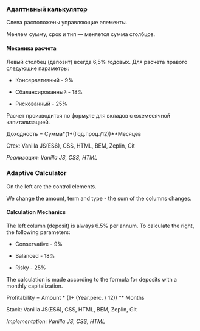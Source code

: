 ### Адаптивный калькулятор

Слева расположены управляющие элементы.

Меняем сумму, срок и тип — меняется сумма столбцов.

#### Механика расчета

Левый столбец (депозит) всегда 6,5% годовых. Для расчета правого следующие параметры:

* Консервативный - 9%

* Сбалансированный - 18%

* Рискованный - 25%

Расчет производится по формуле для вкладов с ежемесячной капитализацией.

Доходность = Сумма*(1+(Год.проц./12))**Месяцев


Стек: Vanilla JS(ES6), CSS, HTML, BEM, Zeplin, Git

*Реализация: Vanilla JS, CSS, HTML*


### Adaptive Calculator

On the left are the control elements.

We change the amount, term and type - the sum of the columns changes.

#### Calculation Mechanics

The left column (deposit) is always 6.5% per annum. To calculate the right, the following parameters:

* Conservative - 9%

* Balanced - 18%

* Risky - 25%

The calculation is made according to the formula for deposits with a monthly capitalization.

Profitability = Amount * (1+ (Year.perc. / 12)) ** Months


Stack: Vanilla JS(ES6), CSS, HTML, BEM, Zeplin, Git

*Implementation: Vanilla JS, CSS, HTML*